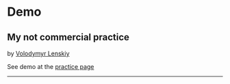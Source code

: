 <h1>Demo</h1>
<h2>My not commercial practice</h2>
<p>by <a href="https://www.facebook.com/profile.php?id=100000970744474">Volodymyr Lenskiy</a></p>
<p>See demo at the <a href="http://skylen.zzz.com.ua/Landing_about_me/index.html">practice page</a></p>
<hr>
